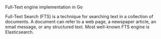 Full-Text engine implementation in Go

Full-Text Search (FTS) is a technique for searching text in a collection of documents. A document can refer to a web page, a newspaper article, an email message, or any structured text. Most well-known FTS engine is Elasticsearch.